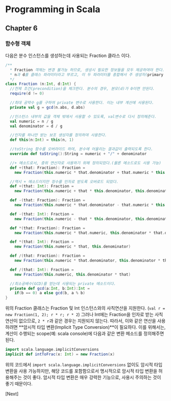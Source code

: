 # Programming in Scala

## Chapter 6

### 함수형 객체

다음은 분수 인스턴스를 생성하는데 사용되는 Fraction 클라스 이다. 

```Scala
/** 
  * Fraction 객체는 변경 불가능 하므로, 생성시 필요한 정보들을 모두 제공하여야 한다.
  * n과 d를 클래스 파라미터라고 부르고, 이 두 파라미터를 종합해서 주 생성자(primary constructor)를 만든다.
  */
class Fraction (n:Int, d:Int) {
  //전제 조건(precondition)을 체크한다. 분수의 경우, 분모(d)가 0이면 안된다.
  require(d != 0)

  //최대 공약수 g를 구하여 private 변수로 사용한다. 이는 내부 계산에 사용된다.
  private val g = gcd(n.abs, d.abs)

  //인스턴스 내부의 값을 객체 밖에서 사용할 수 있도록, val변수로 다시 정의해준다.
  val numeric = n / g
  val denominator = d / g

  //인자를 하나만 받는 보조 생성자를 정의하여 사용한다.
  def this(n:Int) = this(n, 1)

  //toString 함수를 오버라이드 하여, 분수에 어울리는 결과값이 출력되도록 한다.
  override def toString():String = numeric + "/" + denominator

  //+ 메소드로서, 중위 연산자로 사용하기 위해 정의되었다.(물론 메소드로도 사용 가능)
  def +(that: Fraction): Fraction =
    new Fraction(this.numeric * that.denominator + that.numeric * this.denominator, this.denominator * that.denominator)

  //역시 + 메소드이지만 정수를 인자로 받도록 오버로드 되었다.
  def +(that: Int): Fraction =
    new Fraction(this.numeric + that * this.denominator, this.denominator)

  def -(that: Fraction): Fraction =
    new Fraction(this.numeric * that.denominator - that.numeric * this.denominator, this.denominator * that.denominator)

  def -(that: Int): Fraction =
    new Fraction(this.numeric - that * this.denominator, this.denominator)

  def *(that: Fraction): Fraction =
    new Fraction(this.numeric * that.numeric, this.denominator * that.denominator)

  def *(that: Int): Fraction =
    new Fraction(this.numeric * that, this.denominator)

  def /(that: Fraction): Fraction =
    new Fraction(this.numeric * that.denominator, this.denominator * that.numeric)

  def /(that: Int): Fraction =
    new Fraction(this.numeric, this.denominator * that)

  //최소공배수(GCD)를 얻는데 사용되는 private 메소드이다.
  private def gcd(a:Int, b:Int):Int =
    if(b == 0) a else gcd(b, a % b)
}
```

위의 Fraction 클래스는 Fraction 및 Int 인스턴스와의 사칙연산을 지원한다. (`val r = new Fraction(1, 2); r * r; r * 2`) 그러나 Int에는 Fraction을 인자로 받는 사칙연산이 없으므로, `2 * r`과 같은 경우는 지원되지 않는다. 따라서, 이와 같은 연산을 사용하려면 **암시적 타입 변환(Implicit Type Conversion)**이 필요하다. 이를 위해서는, 계산이 수행되는 scope(예: scala console)에 다음과 같은 변환 메소드를 정의해주면 된다.

```Scala
import scala.language.implicitConversions
implicit def intToFrac(x: Int) = new Fraction(x)
```

위의 코드에서 `import scala.language.implicitConversions` 없이도 암시적 타입 변환을 사용 가능하지만, 해당 코드를 포함함으로서 명시적으로 암시적 타입 변환을 허용해주는 것이 좋다. 암시적 타입 변환은 매우 강력한 기능으로, 사용시 주의하는 것이 좋기 때문이다.

[Next]